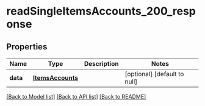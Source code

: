 # readSingleItemsAccounts_200_response

## Properties
Name | Type | Description | Notes
------------ | ------------- | ------------- | -------------
**data** | [**ItemsAccounts**](.md) |  | [optional] [default to null]

[[Back to Model list]](../README.md#documentation-for-models) [[Back to API list]](../README.md#documentation-for-api-endpoints) [[Back to README]](../README.md)


